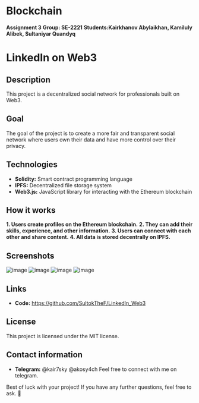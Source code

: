 # Blockchain
**Assignment 3**
**Group: SE-2221**
**Students:Kairkhanov Abylaikhan, Kamiluly Alibek, Sultaniyar Quandyq**
# LinkedIn on Web3

## Description

This project is a decentralized social network for professionals built on Web3.

## Goal

The goal of the project is to create a more fair and transparent social network where users own their data and have more control over their privacy.

## Technologies

* **Solidity:** Smart contract programming language
* **IPFS:** Decentralized file storage system
* **Web3.js:** JavaScript library for interacting with the Ethereum blockchain

## How it works

**1. Users create profiles on the Ethereum blockchain.**
**2. They can add their skills, experience, and other information.**
**3. Users can connect with each other and share content.**
**4. All data is stored decentrally on IPFS.**

## Screenshots
![image](https://github.com/SultokTheF/LinkedIn_Web3/assets/118976474/b4072122-58d7-405f-85d7-652b7666ee35)
![image](https://github.com/SultokTheF/LinkedIn_Web3/assets/118976474/5c268e6e-99c5-45e6-9745-2e841c6e53b7)
![image](https://github.com/SultokTheF/LinkedIn_Web3/assets/118976474/5f643680-9d87-4949-8e18-579e5575d44e)
![image](https://github.com/SultokTheF/LinkedIn_Web3/assets/118976474/7892166f-ae80-4305-98ca-41f2aa40f732)



## Links

* **Code:** https://github.com/SultokTheF/LinkedIn_Web3

## License

This project is licensed under the MIT license.

## Contact information

* **Telegram:** @kair7sky @akosy4ch
Feel free to connect with me on telegram.

Best of luck with your project! If you have any further questions, feel free to ask. 🚀

